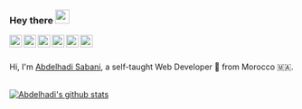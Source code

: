 ### Hey there <img src="https://media.giphy.com/media/hvRJCLFzcasrR4ia7z/giphy.gif" width="25px">


<a href="https://twitter.com/AbdelhadiSabani">
  <img align="left" alt="Abdelhadi Sabani | Twitter" width="22px" src="https://cdn.jsdelivr.net/npm/simple-icons@v3/icons/twitter.svg" />
</a>
<a href="https://www.linkedin.com/in/abdelhadi-sabani-1bb5171a7/">
  <img align="left" alt="Abdelhadi's LinkdeIN" width="22px" src="https://cdn.jsdelivr.net/npm/simple-icons@v3/icons/linkedin.svg" />
</a>
<a href="https://t.me/">
  <img align="left" alt="Abdelhadi's Telegram" width="22px" src="https://cdn.jsdelivr.net/npm/simple-icons@v3/icons/telegram.svg" />
</a>
<a href="https://www.instagram.com/abdelhadi_sabani/">
  <img align="left" alt="Abdelhadi's Instagram" width="22px" src="https://cdn.jsdelivr.net/npm/simple-icons@v3/icons/instagram.svg" />
</a>
<a href="https://www.reddit.com/user/abdelhadi_sabani">
  <img align="left" alt="Abdelhadi's Reddit" width="22px" src="https://cdn.jsdelivr.net/npm/simple-icons@v3/icons/reddit.svg" />
</a>
<a href="https://www.facebook.com/abdlehadi.sabani">
  <img align="left" alt="Abdelhadi Sabani | Facebook" width="22px" src="https://cdn.jsdelivr.net/npm/simple-icons@v3/icons/facebook.svg" />
</a>


<br />
<br />

Hi, I'm [Abdelhadi Sabani](https://github.com/awbx), a self-taught Web Developer 🚀 from Morocco 🇲🇦.

<br />

<a href="https://github.com/awbx">
  <img align="center" src="https://github-readme-stats.vercel.app/api?username=awbx&count_private=true&show_icons=true&icon_color=6e40c9&bg_color=161b22&hide_title=false&text_color=f0883e" alt="Abdelhadi's github stats" />
</a>

